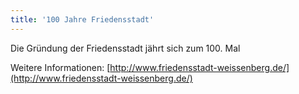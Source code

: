 ```yaml
---
title: '100 Jahre Friedensstadt'
---
```


Die Gründung der Friedensstadt jährt sich zum 100. Mal

Weitere Informationen: [http://www.friedensstadt-weissenberg.de/](http://www.friedensstadt-weissenberg.de/)